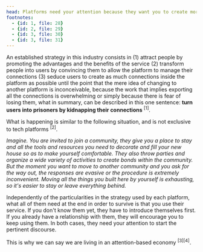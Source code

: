 ```yaml
---
head: Platforms need your attention because they want you to create more connections to manage.
footnotes:
  - {id: 1, file: 28}
  - {id: 2, file: 29}
  - {id: 3, file: 30}
  - {id: 3, file: 31}
---
```


An established strategy in this industry consists in (1) attract people by promoting the advantages and the benefits of the service (2) transform people into users by convincing them to allow the platform to manage their connections (3) seduce users to create as much connections inside the platform as possible until the point that the mere idea of changing to another platform is inconceivable, because the work that implies exporting all the connections is overwhelming or simply because there is fear of losing them, what in summary, can be described in this one sentence: **turn users into prisoners by kidnapping their connections** <sup>[1]</sup>.

What is happening is similar to the following situation, and is not exclusive to tech platforms <sup>[2]</sup>. 

*Imagine. You are invited to join a community, they give you a place to stay and all the tools and resources you need to decorate and fill your new house so as to make yourself comfortable. They also throw parties and organize a wide variety of activities to create bonds within the community. But the moment you want to move to another community and you ask for the way out, the responses are evasive or the procedure is extremely inconvenient. Moving all the things you built here by yourself is exhausting, so it's easier to stay or leave everything behind.*

Independently of the particularities in the strategy used by each platform, what all of them need at the end in order to survive is that you use their service. If you don't know them yet, they have to introduce themselves first. If you already have a relationship with them, they will encourage you to keep using them. In both cases, they need your attention to start the pertinent discourse.

This is why we can say we are living in an attention-based economy <sup>[3][4]</sup>.